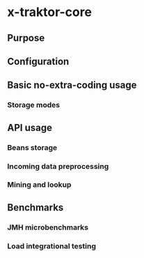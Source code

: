 # x-traktor-core
## Purpose
## Configuration
## Basic no-extra-coding usage
### Storage modes
## API usage
### Beans storage
### Incoming data preprocessing
### Mining and lookup
## Benchmarks
### JMH microbenchmarks
### Load integrational testing
